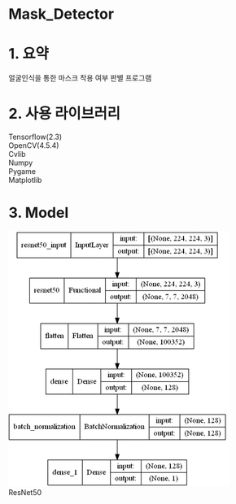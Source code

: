 # Mask_Detector


# 1. 요약
얼굴인식을 통한 마스크 착용 여부 판별 프로그램

# 2. 사용 라이브러리
Tensorflow(2.3)  
OpenCV(4.5.4)  
Cvlib  
Numpy  
Pygame  
Matplotlib  

# 3. Model
![](/images/Model.png)  
ResNet50

